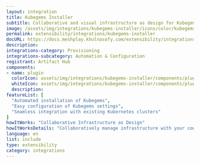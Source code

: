 ```yaml
---
layout: integration
title: Kubegems Installer
subtitle: Collaborative and visual infrastructure as design for Kubegems Installer
image: /assets/img/integrations/kubegems-installer/icons/color/kubegems-installer-color.svg
permalink: extensibility/integrations/kubegems-installer
docURL: https://docs.meshplay.khulnasofy.com/extensibility/integrations/kubegems-installer
description: 
integrations-category: Provisioning
integrations-subcategory: Automation & Configuration
registrant: Artifact Hub
components: 
- name: plugin
  colorIcon: assets/img/integrations/kubegems-installer/components/plugin/icons/color/plugin-color.svg
  whiteIcon: assets/img/integrations/kubegems-installer/components/plugin/icons/white/plugin-white.svg
  description: 
featureList: [
  "Automated installation of Kubegems",
  "Easy configuration of Kubegems settings",
  "Seamless integration with existing Kubernetes clusters"
]
howItWorks: "Collaborative Infrastructure as Design"
howItWorksDetails: "Collaboratively manage infrastructure with your coworkers synchronously sharing the same designs."
language: en
list: include
type: extensibility
category: integrations
---
```

